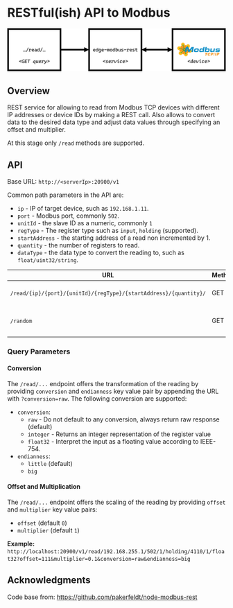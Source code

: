 RESTful(ish) API to Modbus
=======

![](./docs/overview.png)

## Overview
REST service for allowing to read from Modbus TCP devices with different IP addresses or device IDs by making a REST call.
Also allows to convert data to the desired data type and adjust data values through specifying an offset and multiplier.

At this stage only `/read` methods are supported.

## API
Base URL: `http://<serverIp>:20900/v1`

Common path parameters in the API are:
- `ip` - IP of target device, such as `192.168.1.11`.
- `port` - Modbus port, commonly `502`.
- `unitId` - the slave ID as a numeric, commonly `1`
- `regType` - The register type such as `input`, `holding` (supported).
- `startAddress` - the starting address of a read non incremented by 1.
- `quantity` - the number of registers to read.
- `dataType` - the data type to convert the reading to, such as `float/uint32/string`.

| URL | Method | Description |
|-----|--------|-------------|
| `/read/{ip}/{port}/{unitId}/{regType}/{startAddress}/{quantity}/` | GET | Reads the values of a register. |
| `/random` | GET | Test page to hit to check service. |

### Query Parameters
#### Conversion
The `/read/...` endpoint offers the transformation of the reading by providing `conversion` and `endianness` key value pair by appending the URL with `?conversion=raw`.
The following conversion are supported:
- `conversion`:
    - `raw` - Do not default to any conversion, always return raw response (default)
    - `integer` - Returns an integer representation of the register value
    - `float32` - Interpret the input as a floating value according to IEEE-754.
- `endianness`:
    - `little` (default)
    - `big`

#### Offset and Multiplication
The `/read/...` endpoint offers the scaling of the reading by providing `offset` and `multiplier` key value pairs:
- `offset` (default `0`)
- `multiplier` (default `1`)

**Example:** `http://localhost:20900/v1/read/192.168.255.1/502/1/holding/4110/1/float32?offset=111&multiplier=0.1&conversion=raw&endianness=big`


## Acknowledgments
Code base from: https://github.com/pakerfeldt/node-modbus-rest
